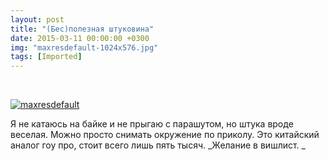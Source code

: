 ```yaml
---
layout: post
title: "(Бес)полезная штуковина"
date: 2015-03-11 00:00:00 +0300
img: "maxresdefault-1024x576.jpg"
tags: [Imported]
---
```


 

[![maxresdefault](/blog/assets/maxresdefault-1024x576.jpg)](https://vlaim.s3.amazonaws.com/uploads/2015/03/maxresdefault.jpg)

Я не катаюсь на байке и не прыгаю с парашутом, но штука вроде веселая. Можно просто снимать окружение по приколу. Это китайский аналог гоу про, стоит всего лишь пять тысяч. _Желание в вишлист. _